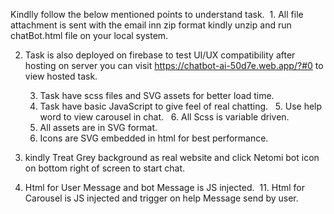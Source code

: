 Kindlly follow the below mentioned points to understand task.  1. All file attachment is sent with the email inn zip format kindly unzip and run chatBot.html file on your local system.

2. Task is also deployed on firebase to test UI/UX compatibility after hosting on 	server you can visit https://chatbot-ai-50d7e.web.app/?#0  to view hosted task.

	3. Task have scss  files and SVG assets for better load time. 
	4. Task have basic JavaScript to give feel of real chatting.  	5. Use help word to view  carousel in chat.  	6. All Scss is variable driven. 
	7. All assets are in SVG format. 
	8. Icons are SVG embedded in html for best performance.

9. kindly Treat Grey background as real website and click Netomi bot icon on bottom right of screen to start chat.

10. Html for User Message and bot Message is JS injected.  11. Html for Carousel is JS injected and trigger on help Message send by user.
